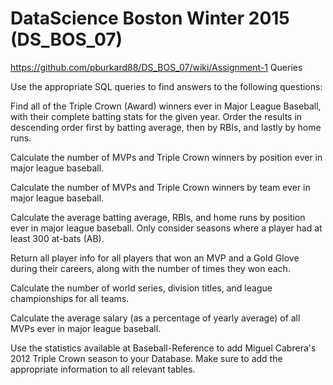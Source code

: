 # DataScience Boston Winter 2015 (DS_BOS_07)
https://github.com/pburkard88/DS_BOS_07/wiki/Assignment-1
Queries

Use the appropriate SQL queries to find answers to the following questions:

Find all of the Triple Crown (Award) winners ever in Major League Baseball, with their complete batting stats for the given year. Order the results in descending order first by batting average, then by RBIs, and lastly by home runs.

Calculate the number of MVPs and Triple Crown winners by position ever in major league baseball.

Calculate the number of MVPs and Triple Crown winners by team ever in major league baseball.

Calculate the average batting average, RBIs, and home runs by position ever in major league baseball. Only consider seasons where a player had at least 300 at-bats (AB).

Return all player info for all players that won an MVP and a Gold Glove during their careers, along with the number of times they won each.

Calculate the number of world series, division titles, and league championships for all teams.

Calculate the average salary (as a percentage of yearly average) of all MVPs ever in major league baseball.

Use the statistics available at Baseball-Reference to add Miguel Cabrera's 2012 Triple Crown season to your Database. Make sure to add the appropriate information to all relevant tables.